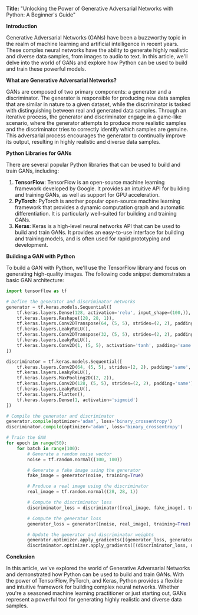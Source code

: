 **Title:** "Unlocking the Power of Generative Adversarial Networks with Python: A Beginner's Guide"

**Introduction**

Generative Adversarial Networks (GANs) have been a buzzworthy topic in the realm of machine learning and artificial intelligence in recent years. These complex neural networks have the ability to generate highly realistic and diverse data samples, from images to audio to text. In this article, we'll delve into the world of GANs and explore how Python can be used to build and train these powerful models.

**What are Generative Adversarial Networks?**

GANs are composed of two primary components: a generator and a discriminator. The generator is responsible for producing new data samples that are similar in nature to a given dataset, while the discriminator is tasked with distinguishing between real and generated data samples. Through an iterative process, the generator and discriminator engage in a game-like scenario, where the generator attempts to produce more realistic samples and the discriminator tries to correctly identify which samples are genuine. This adversarial process encourages the generator to continually improve its output, resulting in highly realistic and diverse data samples.

**Python Libraries for GANs**

There are several popular Python libraries that can be used to build and train GANs, including:

1. **TensorFlow**: TensorFlow is an open-source machine learning framework developed by Google. It provides an intuitive API for building and training GANs, as well as support for GPU acceleration.
2. **PyTorch**: PyTorch is another popular open-source machine learning framework that provides a dynamic computation graph and automatic differentiation. It is particularly well-suited for building and training GANs.
3. **Keras**: Keras is a high-level neural networks API that can be used to build and train GANs. It provides an easy-to-use interface for building and training models, and is often used for rapid prototyping and development.

**Building a GAN with Python**

To build a GAN with Python, we'll use the TensorFlow library and focus on generating high-quality images. The following code snippet demonstrates a basic GAN architecture:
```python
import tensorflow as tf

# Define the generator and discriminator networks
generator = tf.keras.models.Sequential([
    tf.keras.layers.Dense(128, activation='relu', input_shape=(100,)),
    tf.keras.layers.Reshape((28, 28, 1)),
    tf.keras.layers.Conv2DTranspose(64, (5, 5), strides=(2, 2), padding='same'),
    tf.keras.layers.LeakyReLU(),
    tf.keras.layers.Conv2DTranspose(32, (5, 5), strides=(2, 2), padding='same'),
    tf.keras.layers.LeakyReLU(),
    tf.keras.layers.Conv2D(1, (5, 5), activation='tanh', padding='same')
])

discriminator = tf.keras.models.Sequential([
    tf.keras.layers.Conv2D(64, (5, 5), strides=(2, 2), padding='same', input_shape=(28, 28, 1)),
    tf.keras.layers.LeakyReLU(),
    tf.keras.layers.MaxPooling2D((2, 2)),
    tf.keras.layers.Conv2D(128, (5, 5), strides=(2, 2), padding='same'),
    tf.keras.layers.LeakyReLU(),
    tf.keras.layers.Flatten(),
    tf.keras.layers.Dense(1, activation='sigmoid')
])

# Compile the generator and discriminator
generator.compile(optimizer='adam', loss='binary_crossentropy')
discriminator.compile(optimizer='adam', loss='binary_crossentropy')

# Train the GAN
for epoch in range(50):
    for batch in range(100):
        # Generate a random noise vector
        noise = tf.random.normal((100, 100))

        # Generate a fake image using the generator
        fake_image = generator(noise, training=True)

        # Produce a real image using the discriminator
        real_image = tf.random.normal((28, 28, 1))

        # Compute the discriminator loss
        discriminator_loss = discriminator([real_image, fake_image], training=True)

        # Compute the generator loss
        generator_loss = generator([noise, real_image], training=True)

        # Update the generator and discriminator weights
        generator.optimizer.apply_gradients([(generator_loss, generator.trainable_variables)])
        discriminator.optimizer.apply_gradients([(discriminator_loss, discriminator.trainable_variables)])
```
**Conclusion**

In this article, we've explored the world of Generative Adversarial Networks and demonstrated how Python can be used to build and train GANs. With the power of TensorFlow, PyTorch, and Keras, Python provides a flexible and intuitive framework for building complex neural networks. Whether you're a seasoned machine learning practitioner or just starting out, GANs represent a powerful tool for generating highly realistic and diverse data samples.